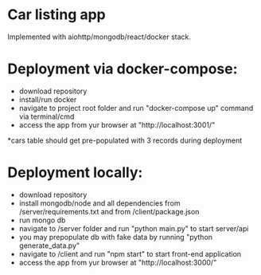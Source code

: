 # Car listing app 
Implemented with aiohttp/mongodb/react/docker stack.

# Deployment via docker-compose:
- download repository
- install/run docker
- navigate to project root folder and run "docker-compose up" command via terminal/cmd
- access the app from yur browser at "http://localhost:3001/"

*cars table should get pre-populated with 3 records during deployment

# Deployment locally:
- download repository
- install mongodb/node and all dependencies from /server/requirements.txt and from /client/package.json
- run mongo db
- navigate to /server folder and run "python main.py" to start server/api
- you may prepopulate db with fake data by running "python generate_data.py"
- navigate to /client and run "npm start" to start front-end application
- access the app from yur browser at "http://localhost:3000/"
